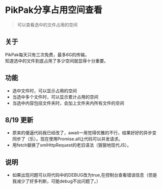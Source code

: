 # PikPak分享占用空间查看  
>可以查看选中的文件占用的空间  

## 关于
PikPak每天只有三次免费，最多6G的传输，  
知道选中的文件到底占用了多少空间就显得十分重要。

## 功能  
- 选中文件时，可以显示占用的空间  
- 当选中多个文件时，可以显示累计占用的空间  
- 当选中内容包括文件夹时，会加上文件夹内所有文件的空间

## 8/19 更新
- 原来的傻逼代码我已经改了，await一用觉得优雅的不行，结果好好的异步变同步了（乐）。现在使用Promise.all让代码可以并发请求。
- 用fetch替换了xmlHttpRequest的老旧语法（狠狠地现代JS）。
## 说明
- 如果出现问题可以将代码中的DEBUG改为true,在控制台查看错误信息（但是我减少了好多判断，可能debug不出问题了。）



